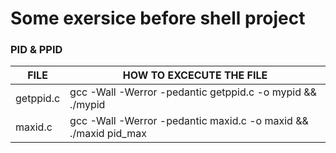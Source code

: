 # Some exersice before shell project

### PID & PPID 

| FILE | HOW TO EXCECUTE THE FILE |
| ------------- | ------------- |
| getppid.c | gcc -Wall -Werror -pedantic getppid.c -o mypid && ./mypid |
| maxid.c | gcc -Wall -Werror -pedantic maxid.c -o maxid && ./maxid pid_max |


